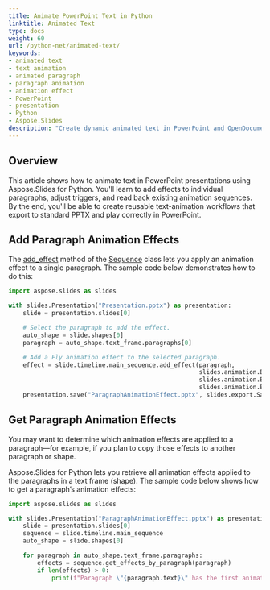 ```yaml
---
title: Animate PowerPoint Text in Python
linktitle: Animated Text
type: docs
weight: 60
url: /python-net/animated-text/
keywords:
- animated text
- text animation
- animated paragraph
- paragraph animation
- animation effect
- PowerPoint
- presentation
- Python
- Aspose.Slides
description: "Create dynamic animated text in PowerPoint and OpenDocument presentations using Aspose.Slides for Python via .NET, with easy-to-follow, optimized code examples."
---
```


## **Overview**

This article shows how to animate text in PowerPoint presentations using Aspose.Slides for Python. You'll learn to add effects to individual paragraphs, adjust triggers, and read back existing animation sequences. By the end, you'll be able to create reusable text-animation workflows that export to standard PPTX and play correctly in PowerPoint.

## **Add Paragraph Animation Effects**

The [add_effect](https://reference.aspose.com/slides/python-net/aspose.slides.animation/sequence/add_effect/) method of the [Sequence](https://reference.aspose.com/slides/python-net/aspose.slides.animation/sequence/) class lets you apply an animation effect to a single paragraph. The sample code below demonstrates how to do this:

```py
import aspose.slides as slides

with slides.Presentation("Presentation.pptx") as presentation:
    slide = presentation.slides[0]

    # Select the paragraph to add the effect.
    auto_shape = slide.shapes[0]
    paragraph = auto_shape.text_frame.paragraphs[0]

    # Add a Fly animation effect to the selected paragraph.
    effect = slide.timeline.main_sequence.add_effect(paragraph,
                                                     slides.animation.EffectType.FLY,
                                                     slides.animation.EffectSubtype.LEFT,
                                                     slides.animation.EffectTriggerType.ON_CLICK)
    presentation.save("ParagraphAnimationEffect.pptx", slides.export.SaveFormat.PPTX)
```

## **Get Paragraph Animation Effects**

You may want to determine which animation effects are applied to a paragraph—for example, if you plan to copy those effects to another paragraph or shape.

Aspose.Slides for Python lets you retrieve all animation effects applied to the paragraphs in a text frame (shape). The sample code below shows how to get a paragraph’s animation effects:

```py
import aspose.slides as slides

with slides.Presentation("ParagraphAnimationEffect.pptx") as presentation:
    slide = presentation.slides[0]
    sequence = slide.timeline.main_sequence
    auto_shape = slide.shapes[0]

    for paragraph in auto_shape.text_frame.paragraphs:
        effects = sequence.get_effects_by_paragraph(paragraph)
        if len(effects) > 0:
            print(f"Paragraph \"{paragraph.text}\" has the first animation effect of type {str(effects[0].type)}.")
```

